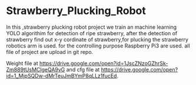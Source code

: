 # Strawberry_Plucking_Robot
In this ,strawberry plucking robot project we train an machine learning YOLO algorithim for detection of ripe strawberry,
after the detection of strawberry find out x-y cordinate of strawberry,for plucking the strawberry robotics arm is used.
for the controlling purpose Raspberry Pi3 are used.
all file of project are upload in git repo.


Weight file at https://drive.google.com/open?id=1JscZNzoGZhrSk-Zm889tUsMClgeQA9vG and cfg file at https://drive.google.com/open?id=1_MjpSQDw-dMrTeuJmBYmP8qLLz1fucEd.


